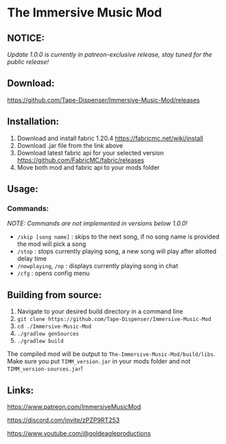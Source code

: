 # The Immersive Music Mod

## NOTICE:
*Update 1.0.0 is currently in patreon-exclusive release, stay tuned for the public release!*

## Download:
https://github.com/Tape-Dispenser/Immersive-Music-Mod/releases

## Installation:
1. Download and install fabric 1.20.4 https://fabricmc.net/wiki/install
2. Download .jar file from the link above
3. Download latest fabric api for your selected version https://github.com/FabricMC/fabric/releases
4. Move both mod and fabric api to your mods folder

## Usage:
### Commands:
*NOTE: Commands are not implemented in versions below 1.0.0!*
* `/skip [song name]` : skips to the next song, if no song name is provided the mod will pick a song
* `/stop` : stops currently playing song, a new song will play after allotted delay time
* `/nowplaying`, `/np` : displays currently playing song in chat
* `/cfg` : opens config menu

## Building from source:
1. Navigate to your desired build directory in a command line
2. `git clone https://github.com/Tape-Dispenser/Immersive-Music-Mod`
3. `cd ./Immersive-Music-Mod`
4. `./gradlew genSources`
5. `./gradlew build`

The compiled mod will be output to `The-Immersive-Music-Mod/build/libs`.
Make sure you put `TIMM_version.jar` in your mods folder and not `TIMM_version-sources.jar`!

## Links:
https://www.patreon.com/ImmersiveMusicMod

https://discord.com/invite/zPZP9RT253

https://www.youtube.com/@goldeagleproductions
